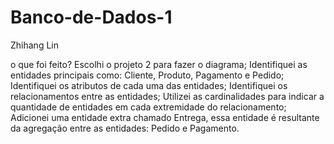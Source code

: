 # Banco-de-Dados-1
Zhihang Lin

o que foi feito?
Escolhi o projeto 2 para fazer o diagrama;
Identifiquei as entidades principais como: Cliente, Produto, Pagamento e Pedido;
Identifiquei os atributos de cada uma das entidades;
Identifiquei os relacionamentos entre as entidades;
Utilizei as cardinalidades para indicar a quantidade de entidades em cada extremidade do relacionamento;
Adicionei uma entidade extra chamado Entrega, essa entidade é resultante da agregação entre as entidades: Pedido e Pagamento.

